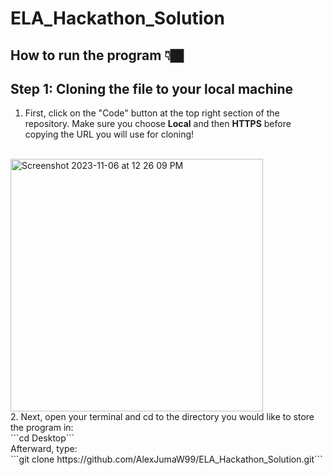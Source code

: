 # ELA_Hackathon_Solution
## How to run the program 👇🏿

## Step 1: Cloning the file to your local machine
1. First, click on the "Code" button at the top right section of the repository.
Make sure you choose **Local** and then **HTTPS** before copying the URL you will use for cloning!
<br>
<img width="404" alt="Screenshot 2023-11-06 at 12 26 09 PM" src="https://github.com/AlexJumaW99/ELA_Hackathon_Solution/assets/50864725/c463f36e-e569-4b90-8818-81b1bc60aa75">
<br>
2. Next, open your terminal and cd to the directory you would like to store the program in:<br>
```cd Desktop```<br>
Afterward, type:<br>
```git clone https://github.com/AlexJumaW99/ELA_Hackathon_Solution.git```
